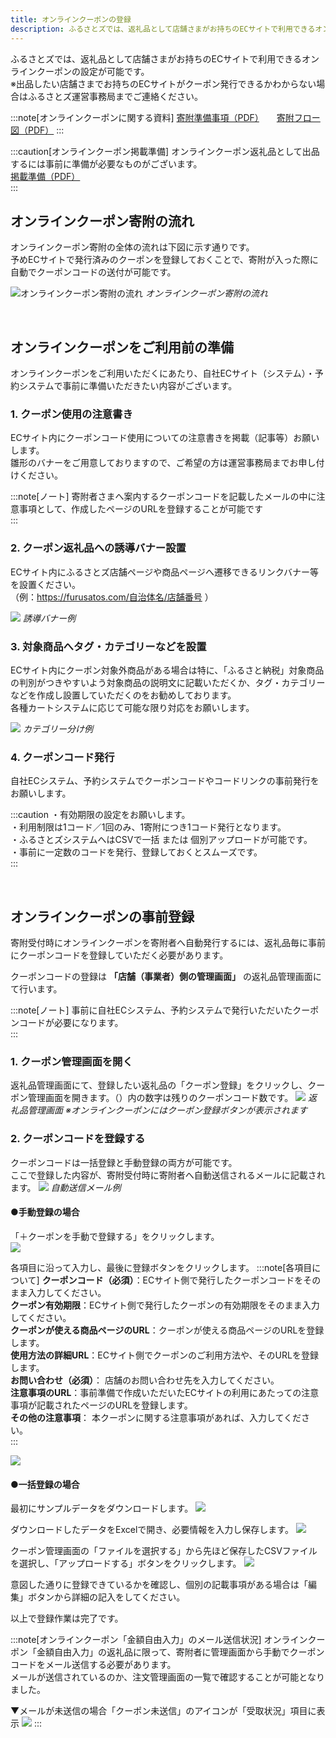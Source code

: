 ```yaml
---
title: オンラインクーポンの登録
description: ふるさとズでは、返礼品として店舗さまがお持ちのECサイトで利用できるオンラインクーポンの設定が可能です。
---
```


ふるさとズでは、返礼品として店舗さまがお持ちのECサイトで利用できるオンラインクーポンの設定が可能です。  
※出品したい店舗さまでお持ちのECサイトがクーポン発行できるかわからない場合はふるさとズ運営事務局までご連絡ください。  

:::note[オンラインクーポンに関する資料]
[寄附準備事項（PDF）](../../../pdf/online-coupon_settings.pdf)　　[寄附フロー図（PDF）](../../../pdf/online-coupon_flow_v2.pdf) 
:::

:::caution[オンラインクーポン掲載準備]
オンラインクーポン返礼品として出品するには事前に準備が必要なものがございます。  
[掲載準備（PDF）](../../../pdf/online-coupon.pdf)  
:::


## オンラインクーポン寄附の流れ
オンラインクーポン寄附の全体の流れは下図に示す通りです。  
予めECサイトで発行済みのクーポンを登録しておくことで、寄附が入った際に自動でクーポンコードの送付が可能です。    

![オンラインクーポン寄附の流れ](../../../assets/images/shops_online-coupon_01.png)
*オンラインクーポン寄附の流れ*

&nbsp;
&nbsp;

## オンラインクーポンをご利用前の準備

オンラインクーポンをご利用いただくにあたり、自社ECサイト（システム）・予約システムで事前に準備いただきたい内容がございます。  

### 1. クーポン使用の注意書き  

ECサイト内にクーポンコード使用についての注意書きを掲載（記事等）お願いします。  
雛形のバナーをご用意しておりますので、ご希望の方は運営事務局までお申し付けください。  

:::note[ノート]
寄附者さまへ案内するクーポンコードを記載したメールの中に注意事項として、作成したページのURLを登録することが可能です  
:::

### 2. クーポン返礼品への誘導バナー設置  

ECサイト内にふるさとズ店舗ページや商品ページへ遷移できるリンクバナー等を設置ください。  
（例：https://furusatos.com/自治体名/店舗番号 ）    

![](../../../assets/images/shops_online-coupon_09.png)
*誘導バナー例*  


### 3. 対象商品へタグ・カテゴリーなどを設置  

ECサイト内にクーポン対象外商品がある場合は特に、「ふるさと納税」対象商品の判別がつきやすいよう対象商品の説明文に記載いただくか、タグ・カテゴリーなどを作成し設置していただくのをお勧めしております。  
各種カートシステムに応じて可能な限り対応をお願いします。 

![](../../../assets/images/shops_online-coupon_10.png)
*カテゴリー分け例*  


### 4. クーポンコード発行  

自社ECシステム、予約システムでクーポンコードやコードリンクの事前発行をお願いします。


:::caution 
・有効期限の設定をお願いします。  
・利用制限は1コード／1回のみ、1寄附につき1コード発行となります。  
・ふるさとズシステムへはCSVで一括 または 個別アップロードが可能です。  
・事前に一定数のコードを発行、登録しておくとスムーズです。  
:::

&nbsp;

## オンラインクーポンの事前登録
寄附受付時にオンラインクーポンを寄附者へ自動発行するには、返礼品毎に事前にクーポンコードを登録していただく必要があります。  

クーポンコードの登録は **「店舗（事業者）側の管理画面」** の返礼品管理画面にて行います。  

:::note[ノート]
事前に自社ECシステム、予約システムで発行いただいたクーポンコードが必要になります。  
:::


### 1. クーポン管理画面を開く  
返礼品管理画面にて、登録したい返礼品の「クーポン登録」をクリックし、クーポン管理画面を開きます。（）内の数字は残りのクーポンコード数です。
![](../../../assets/images/shops_online-coupon_02.png)
*返礼品管理画面 ※オンラインクーポンにはクーポン登録ボタンが表示されます*


### 2. クーポンコードを登録する
クーポンコードは一括登録と手動登録の両方が可能です。  
ここで登録した内容が、寄附受付時に寄附者へ自動送信されるメールに記載されます。
![](../../../assets/images/shops_online-coupon_05.png)
*自動送信メール例*

#### ●手動登録の場合 
「＋クーポンを手動で登録する」をクリックします。  
![](../../../assets/images/shops_online-coupon_03.png)


各項目に沿って入力し、最後に登録ボタンをクリックします。
:::note[各項目について]
**クーポンコード（必須）**：ECサイト側で発行したクーポンコードをそのまま入力してください。  
**クーポン有効期限**：ECサイト側で発行したクーポンの有効期限をそのまま入力してください。  
**クーポンが使える商品ページのURL**：クーポンが使える商品ページのURLを登録します。  
**使用方法の詳細URL**：ECサイト側でクーポンのご利用方法や、そのURLを登録します。  
**お問い合わせ（必須）**：  店舗のお問い合わせ先を入力してください。  
**注意事項のURL**：事前準備で作成いただいたECサイトの利用にあたっての注意事項が記載されたページのURLを登録します。  
**その他の注意事項**：  本クーポンに関する注意事項があれば、入力してください。  
:::

![](../../../assets/images/shops_online-coupon_04.png)

#### ●一括登録の場合  
最初にサンプルデータをダウンロードします。
![](../../../assets/images/shops_online-coupon_06.png)

ダウンロードしたデータをExcelで開き、必要情報を入力し保存します。
![](../../../assets/images/shops_online-coupon_08.png)

クーポン管理画面の「ファイルを選択する」から先ほど保存したCSVファイルを選択し、「アップロードする」ボタンをクリックします。
![](../../../assets/images/shops_online-coupon_07.png)

意図した通りに登録できているかを確認し、個別の記載事項がある場合は「編集」ボタンから詳細の記入をしてください。

以上で登録作業は完了です。


:::note[オンラインクーポン「金額自由入力」のメール送信状況]
オンラインクーポン「金額自由入力」の返礼品に限って、寄附者に管理画面から手動でクーポンコードをメール送信する必要があります。  
メールが送信されているのか、注文管理画面の一覧で確認することが可能となりました。  

▼メールが未送信の場合「クーポン未送信」のアイコンが「受取状況」項目に表示
![](../../../assets/images/shops_online-coupon_11.png)
::: 